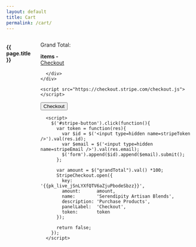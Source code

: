 ```yaml
---
layout: default
title: Cart
permalink: /cart/
---
```


<div class="row cart">
 <div class="small-12 large-8 large-centered columns">
 	<h4>{{ page.title }}</h4>
	<div class="simplecart-area">
	  <div class="simplecart-cart">
	    <div class="simpleCart_items"></div>
	    <div class="simplecart-total">
	      <p>Grand Total: </p> <strong><span class="simpleCart_quantity"></span> items - <span class="simpleCart_total"></span></strong>
	    </div>
	    <a class="button right" href="/checkout/">Checkout</a>





	  </div>
	</div>

	<script src="https://checkout.stripe.com/checkout.js"></script>


<button class="btn btn-primary btn-lg" id="stripe-button">
        Checkout <span class="glyphicon glyphicon-shopping-cart"></span>
      </button>

      <script>
        $('#stripe-button').click(function(){
          var token = function(res){
            var $id = $('<input type=hidden name=stripeToken />').val(res.id);
            var $email = $('<input type=hidden name=stripeEmail />').val(res.email);
            $('form').append($id).append($email).submit();
          };

          var amount = $("grandTotal").val() *100;
          StripeCheckout.open({
            key:         '{{pk_live_jSnLYXfQTV6aZjuPbodeSbzz}}',
            amount:      amount,
            name:        'Serendipity Artisan Blends',
            description: 'Purchase Products',
            panelLabel:  'Checkout',
            token:       token
          });

          return false;
        });
      </script>

 </div>	
</div>

